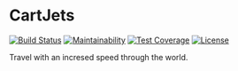 # CartJets

[![Build Status](https://ci.joestr.at/job/CartJets/badge/icon)](https://ci.joestr.at/job/CartJets/)
[![Maintainability](https://api.codeclimate.com/v1/badges/bd824bc0984f5662e336/maintainability)](https://codeclimate.com/github/joestr/CartJets/maintainability)
[![Test Coverage](https://api.codeclimate.com/v1/badges/bd824bc0984f5662e336/test_coverage)](https://codeclimate.com/github/joestr/CartJets/test_coverage)
[![License](https://github.com/joestr/CartJets/blob/master/LICENSE)](https://ci.joestr.at/job/CartJets/badge/icon?subject=license&status=EUPL-1.2&color=blue)

Travel with an incresed speed through the world.
